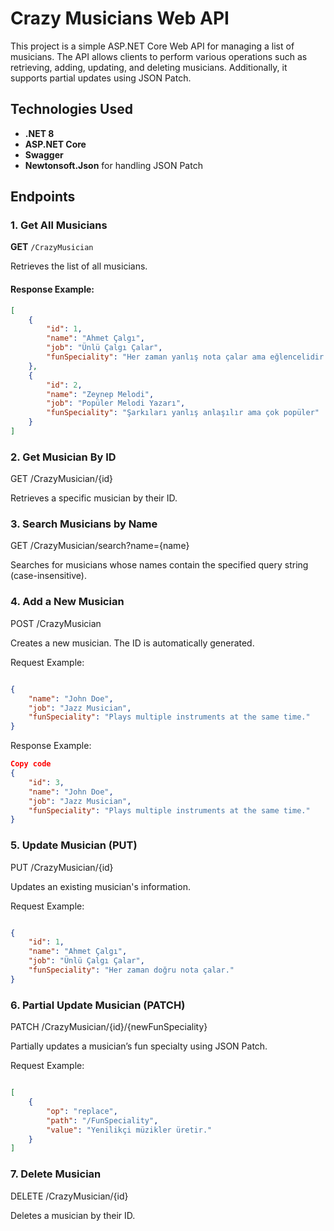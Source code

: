 # Crazy Musicians Web API

This project is a simple ASP.NET Core Web API for managing a list of musicians. The API allows clients to perform various operations such as retrieving, adding, updating, and deleting musicians. Additionally, it supports partial updates using JSON Patch.

## Technologies Used

- **.NET 8**
- **ASP.NET Core**
- **Swagger**
- **Newtonsoft.Json** for handling JSON Patch

## Endpoints

### 1. Get All Musicians
**GET** `/CrazyMusician`

Retrieves the list of all musicians.

#### Response Example:
```json
[
    {
        "id": 1,
        "name": "Ahmet Çalgı",
        "job": "Ünlü Çalgı Çalar",
        "funSpeciality": "Her zaman yanlış nota çalar ama eğlencelidir."
    },
    {
        "id": 2,
        "name": "Zeynep Melodi",
        "job": "Popüler Melodi Yazarı",
        "funSpeciality": "Şarkıları yanlış anlaşılır ama çok popüler"
    }
]
```

### 2. Get Musician By ID
GET /CrazyMusician/{id}

Retrieves a specific musician by their ID.

### 3. Search Musicians by Name
GET /CrazyMusician/search?name={name}

Searches for musicians whose names contain the specified query string (case-insensitive).

### 4. Add a New Musician
POST /CrazyMusician

Creates a new musician. The ID is automatically generated.

Request Example:
```json

{
    "name": "John Doe",
    "job": "Jazz Musician",
    "funSpeciality": "Plays multiple instruments at the same time."
}
```

Response Example:
```json
Copy code
{
    "id": 3,
    "name": "John Doe",
    "job": "Jazz Musician",
    "funSpeciality": "Plays multiple instruments at the same time."
}
```
### 5. Update Musician (PUT)
PUT /CrazyMusician/{id}

Updates an existing musician's information.

Request Example:
```json

{
    "id": 1,
    "name": "Ahmet Çalgı",
    "job": "Ünlü Çalgı Çalar",
    "funSpeciality": "Her zaman doğru nota çalar."
}
```
### 6. Partial Update Musician (PATCH)
PATCH /CrazyMusician/{id}/{newFunSpeciality}

Partially updates a musician’s fun specialty using JSON Patch.

Request Example:
``` json

[
    {
        "op": "replace",
        "path": "/FunSpeciality",
        "value": "Yenilikçi müzikler üretir."
    }
]
```
### 7. Delete Musician
DELETE /CrazyMusician/{id}

Deletes a musician by their ID.
